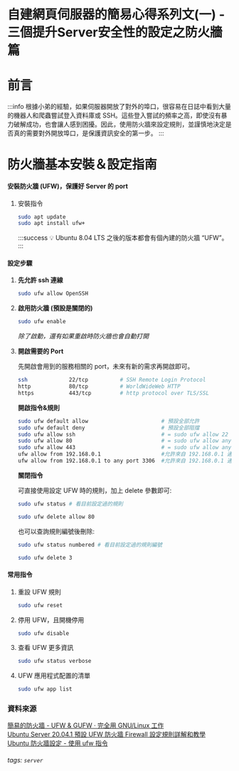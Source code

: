 # 自建網頁伺服器的簡易心得系列文(一) - 三個提升Server安全性的設定之防火牆篇

**前言**
===
:::info
根據小弟的經驗，如果伺服器開放了對外的埠口，很容易在日誌中看到大量的機器人和爬蟲嘗試登入資料庫或 SSH。這些登入嘗試的頻率之高，即使沒有暴力破解成功，也會讓人感到困擾。因此，使用防火牆來設定規則，並謹慎地決定是否真的需要對外開放埠口，是保護資訊安全的第一步。
:::

**防火牆基本安裝＆設定指南**
===  
#### **安裝防火牆 (UFW)，保護好 Server 的 port**  
1. 安裝指令  

    ``` bash
    sudo apt update
    sudo apt install ufw+
    ```
    :::success
    :bulb: Ubuntu 8.04 LTS 之後的版本都會有個內建的防火牆 “UFW”。
    :::  

#### **設定步驟** 

1. **先允許 ssh 連線**  

    ``` bash
    sudo ufw allow OpenSSH
    ```  

2. **啟用防火牆 (預設是關閉的)**  

    ``` bash
    sudo ufw enable
    ```
    *除了啟動，還有如果重啟時防火牆也會自動打開*  

3. **開啟需要的 Port**  

    先開啟會用到的服務相關的 port，未來有新的需求再開啟即可。  

    ``` bash
    ssh             22/tcp          # SSH Remote Login Protocol
    http            80/tcp          # WorldWideWeb HTTP
    https           443/tcp         # http protocol over TLS/SSL
    ```  
    **開啟指令&規則**  

    ``` bash
    sudo ufw default allow                       # 預設全部允許
    sudo ufw default deny                        # 預設全部阻擋
    sudo ufw allow ssh                           # = sudo ufw allow 22
    sudo ufw allow 80                            # = sudo ufw allow any to any port 80
    sudo ufw allow 443                           # = sudo ufw allow any to any port 443
    ufw allow from 192.168.0.1                   #允許來自 192.168.0.1 通過所有連線
    ufw allow from 192.168.0.1 to any port 3306  #允許來自 192.168.0.1 通過 3306 Port
    ```  

    **關閉指令**  

    可直接使用設定 UFW 時的規則，加上 delete 參數即可: 

    ``` bash
    sudo ufw status # 看目前設定過的規則
    ```   

    ``` bash
    sudo ufw delete allow 80
    ```  
    也可以查詢規則編號後刪除:  

    ``` bash
    sudo ufw status numbered # 看目前設定過的規則編號
    ```  
      
    ``` bash
    sudo ufw delete 3
    ```  

#### **常用指令**  
1. 重設 UFW 規則  

    ``` bash
    sudo ufw reset
    ```  
2. 停用 UFW，且開機停用  

    ``` bash
    sudo ufw disable
    ```  
3. 查看 UFW 更多資訊  

    ``` bash
    sudo ufw status verbose
    ```  
4. UFW 應用程式配置的清單 

    ``` bash
    sudo ufw app list
    ``` 
### **資料來源**  

[簡易的防火牆 - UFW & GUFW ·  完全用 GNU/Linux 工作](https://chusiang.gitbooks.io/working-on-gnu-linux/content/07.ufw.html)  
[Ubuntu Server 20.04.1 預設 UFW 防火牆 Firewall 設定規則詳解和教學](https://footmark.com.tw/news/linux/ubuntu/ubuntu-server-ufw/)  
[Ubuntu 防火牆設定 - 使用 ufw 指令](https://blog.tarswork.com/post/ubuntu-firewall-setting-using-ufw/)  

<!-- ### 二，安裝 Fail2ban，防止不明人士一直嘗試登入

### 三，管理好使用者，避免最高使用者外洩 -->

###### tags: `server`